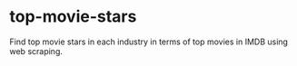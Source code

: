 # top-movie-stars
Find top movie stars in each industry in terms of top movies in IMDB using web scraping.
